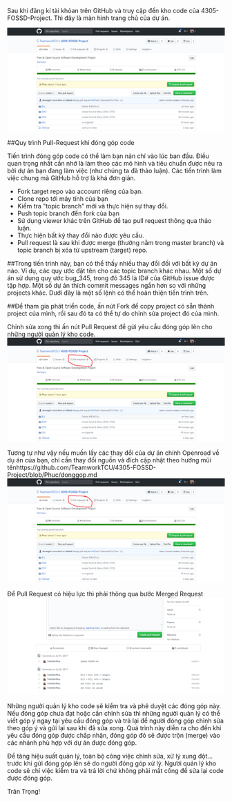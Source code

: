 Sau khi đăng kí tài khỏan trên GitHub và truy cập đến kho code của 4305-FOSSD-Project. Thì đây là màn hình trang chủ của dự án.

![Màn hình trang chủ dự án ](https://github.com/TeamworkTCU/4305-FOSSD-Project/blob/Phuc/Capture.PNG)

##Quy trình Pull-Request khi đóng góp code

Tiến trình đóng góp code có thể làm bạn nản chí vào lúc ban đầu.
Điều quan trọng nhất cần nhớ là làm theo các mô hình và tiêu chuẩn được nêu ra bởi dự án bạn đang làm việc (như chúng ta đã thảo luận). Các tiến trình làm việc chung mà GitHub hỗ trợ là khá đơn giản.

* Fork target repo vào account riêng của bạn.
* Clone repo tới máy tính của bạn
* Kiểm tra "topic branch" mới và thực hiện sự thay đổi.
* Push topic branch đến fork của bạn
* Sử dụng viewer khác trên GitHub để tạo pull request thông qua thảo luận.
* Thực hiện bất kỳ thay đổi nào được yêu cầu.
* Pull request là sau khi được merge (thường nằm trong master branch) và topic branch bị xóa từ upstream (target) repo.

##Trong tiến trình này, bạn có thể thấy nhiều thay đổi đối với bất kỳ dự án nào. Ví dụ, các quy ước đặt tên cho các topic branch khác nhau. Một số dự án sử dụng quy ước bug_345, trong đó 345 là ID# của GitHub issue được tập hợp. Một số dự án thích commit messages ngắn hơn so với những projects khác. Dưới đây là một số lệnh có thể hoàn thiện tiến trình trên.


##Để tham gia phát triển code, ấn nút Fork để copy project có sẵn thành project của mình, rồi sau đó ta có thể tự do chỉnh sửa project đó của mình.

Chỉnh sửa xong thì ấn nút Pull Request để gửi yêu cầu đóng góp lên cho những người quản lý kho code. 
![Pullrequest](https://github.com/TeamworkTCU/4305-FOSSD-Project/blob/Phuc/222.png)

Tương tự như vậy nếu muốn lấy các thay đổi của dự án chính Openroad về dụ án của bạn, chỉ cần thay đổi nguồn và đích cập nhật theo hướng mũi tênhttps://github.com/TeamworkTCU/4305-FOSSD-Project/blob/Phuc/donggop.md
![Lấy code](https://github.com/TeamworkTCU/4305-FOSSD-Project/blob/Phuc/222.png)

Để Pull Request có hiệu lực thì phải thông qua bước Merged Request
![Merged ](https://github.com/TeamworkTCU/4305-FOSSD-Project/blob/Phuc/333.PNG)


Những người quản lý kho code sẽ kiểm tra và phê duyệt các đóng góp này. Nếu đóng góp chưa đạt hoặc cần chỉnh sửa thì những người quản lý có thể viết góp ý ngay tại yêu cầu đóng góp và trả lại để người đóng góp chỉnh sửa theo góp ý và gửi lại sau khi đã sửa xong. Quá trình này diễn ra cho đến khi yêu cầu đóng góp được chấp nhận, đóng góp đó sẽ được trộn (merge) vào các nhánh phù hợp với dự án được đóng góp.

Để tăng hiệu suất quản lý, toàn bộ công việc chỉnh sửa, xử lý xung đột… trước khi gửi đóng góp lên sẽ do người đóng góp xử lý. Người quản lý kho code sẽ chỉ việc kiểm tra và trả lời chứ không phải mất công để sửa lại code được đóng góp.


Trân Trọng!
